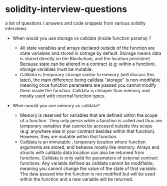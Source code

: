 # solidity-interview-questions
a list of questions / answers and code snippets from various solidity interviews

* When would you use storage vs calldata (inside function params) ?
  - All state variables and arrays declared outside of the function are state variables and stored in sotrage by default. Storage means data is stored directly on the Blockchain, and the location persistent. Because state can be altered in a contract (e.g: within a function), storage variables must be mutable.
  - Calldata is temporary storage similar to memory (will discuss this later), the main difference being calldata "storage" is non-modifable meaning once function parameters are passed you cannot modify them inside the function. Calldata is cheaper than memory and mostly used with external function types.

* When would you use memory vs calldata?
  - Memory is reserved for variables that are defined within the scope of a function. They only persis while a function is called and thus are temporary variables that cannot be accessed outside this scope (e.g: anywhere else in your contract besides within that function). However, they are mutable within that function.
  - Calldata is an immutable , temporary location where function arguments are stored, and behaves mostly like memory. Arrays and structs with calldata data location can also be returned from functions. Calldata is only valid for parameters of external contract functions. Any variable defined as calldata cannot be modifiable, meaning you cannot change the value of the state of that variable. The data passed into the function is not modified but will be used within the function and a new variable will be returned.
